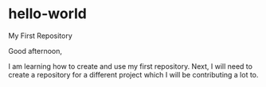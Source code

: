 # hello-world
My First Repository

Good afternoon,

I am learning how to create and use my first repository. Next, I will need to create a repository for a different project which I will be contributing a lot to. 
